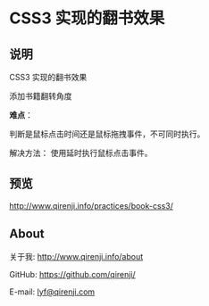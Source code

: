 # CSS3 实现的翻书效果

## 说明

CSS3 实现的翻书效果

添加书籍翻转角度

**难点**：

判断是鼠标点击时间还是鼠标拖拽事件，不可同时执行。

解决方法： 使用延时执行鼠标点击事件。

## 预览

http://www.qirenji.info/practices/book-css3/


## About

关于我: http://www.qirenji.info/about

GitHub: https://github.com/qirenji/

E-mail: lyf@qirenji.com
